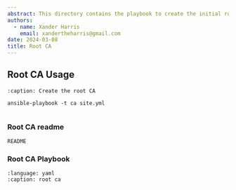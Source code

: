 ```yaml
---
abstract: This directory contains the playbook to create the initial root CA.
authors:
  - name: Xander Harris
    email: xandertheharris@gmail.com
date: 2024-03-08
title: Root CA
---
```


## Root CA Usage

```{code-block} shell
:caption: Create the root CA

ansible-playbook -t ca site.yml
```

```{index} ca; playbook

```

### Root CA readme

```{toctree}
README
```

### Root CA Playbook

```{literalinclude} /roles/ca/tasks/main.yml
:language: yaml
:caption: root ca
```

```{codeauthor} xander harris <xandertheharris@gmail.com>

```

```{sectionauthor} xander harris <xandertheharris@gmail.com>

```
